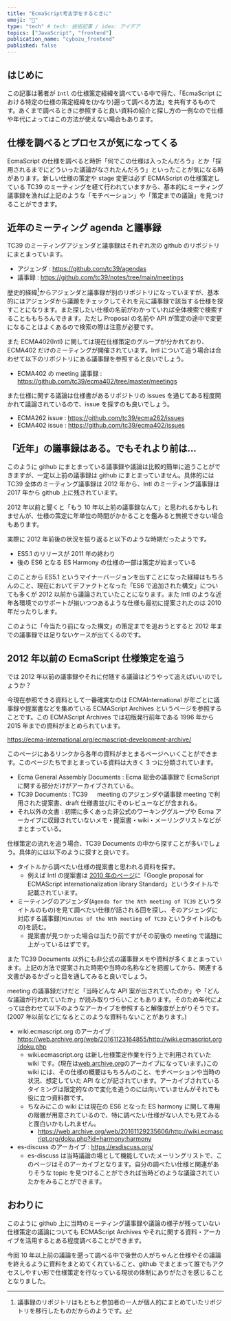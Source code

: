 ```yaml
---
title: "EcmaScript考古学をするときに"
emoji: "📜"
type: "tech" # tech: 技術記事 / idea: アイデア
topics: ["JavaScript", "frontend"]
publication_name: "cybozu_frontend"
published: false
---
```


## はじめに

この記事は著者が `Intl` の仕様策定経緯を調べている中で得た、「EcmaScript における特定の仕様の策定経緯を(かなり)遡って調べる方法」を共有するものです。あくまで調べるときに参照すると良い資料の紹介と探し方の一例なので仕様や年代によってはこの方法が使えない場合もあります。

## 仕様を調べるとプロセスが気になってくる

EcmaScript の仕様を調べると時折「何でこの仕様は入ったんだろう」とか「採用されるまでにどういった議論がなされたんだろう」といったことが気になる時があります。新しい仕様の策定や stage 変更は必ず ECMAScript の仕様策定している TC39 のミーティングを経て行われていますから、基本的にミーティング議事録を漁れば上記のような「モチベーション」や「策定までの議論」を見つけることができます。

## 近年のミーティング agenda と議事録

TC39 のミーティングアジェンダと議事録はそれぞれ次の github のリポジトリにまとまっています。

- アジェンダ : https://github.com/tc39/agendas
- 議事録 : https://github.com/tc39/notes/tree/main/meetings

歴史的経緯[^1]からアジェンダと議事録が別のリポジトリになっていますが、基本的にはアジェンダから議題をチェックしてそれを元に議事録で該当する仕様を探すことになります。また探したい仕様の名前がわかっていれば全体検索で検索することももちろんできます。ただし Proposal の名前や API が策定の途中で変更になることはよくあるので検索の際は注意が必要です。

また ECMA402(Intl) に関しては現在仕様策定のグループが分かれており、 ECMA402 だけのミーティングが開催されています。Intl について追う場合は合わせて以下のリポジトリにある議事録を参照すると良いでしょう。

- ECMA402 の meeting 議事録 : https://github.com/tc39/ecma402/tree/master/meetings

また仕様に関する議論は仕様書があるリポジトリの issues を通じてある程度開かれて議論されているので、issue を探すのも良いでしょう。

- ECMA262 issue : https://github.com/tc39/ecma262/issues
- ECMA402 issue : https://github.com/tc39/ecma402/issues

## 「近年」の議事録はある。でもそれより前は...

このように github にまとまっている議事録や議論は比較的簡単に追うことができますが、一定以上前の議事録は github にまとまっていません。具体的には TC39 全体のミーティング議事録は 2012 年から、Intl のミーティング議事録は 2017 年から github 上に残されています。

2012 年以前と聞くと「もう 10 年以上前の議事録なんて」と思われるかもしれませんが、仕様の策定に年単位の時間がかかることを鑑みると無視できない場合もあります。

実際に 2012 年前後の状況を振り返ると以下のような時期だったようです。

- ES5.1 のリリースが 2011 年の終わり
- 後の ES6 となる ES Harmony の仕様の一部は策定が始まっている

このことから ES5.1 というマイナーバージョンを出すことになった経緯はもちろんのこと、現在においてデファクトとなった「ES6 で追加された構文」についても多くが 2012 以前から議論されていたことになります。また Intl のような近年各環境でのサポートが揃いつつあるような仕様も最初に提案されたのは 2010 年だったりします。

このように「今当たり前になった構文」の策定までを追おうとすると 2012 年までの議事録では足りないケースが出てくるのです。

## 2012 年以前の EcmaScript 仕様策定を追う

では 2012 年以前の議事録やそれに付随する議論はどうやって追えばいいのでしょうか？

今現在参照できる資料として一番確実なのは ECMAInternational が年ごとに議事録や提案書などを集めている ECMAScript Archives というページを参照することです。この ECMAScript Archives では初版発行前年である 1996 年から 2015 年までの資料がまとめられています。

https://ecma-international.org/ecmascript-development-archive/

このページにあるリンクから各年の資料がまとまるページへいくことができます。このページたちでまとまっている資料は大きく 3 つに分類されています。

- Ecma General Assembly Documents : Ecma 総会の議事録で EcmaScript に関する部分だけがアーカイブされている。
- TC39 Documents : TC39 　 meeting のアジェンダや議事録 meeting で利用された提案書、draft 仕様書並びにそのレビューなどが含まれる。
- それ以外の文書 : 初期に多くあった非公式のワーキンググループや Ecma アーカイブに収録されていないメモ・提案書・wiki・メーリングリストなどがまとまっている。

仕様策定の流れを追う場合、TC39 Documents の中から探すことが多いでしょう。具体的には以下のように探すと良いです。

- タイトルから調べたい仕様の提案書と思われる資料を探す。
  - 例えば Intl の提案書は [2010 年のページ](https://ecma-international.org/ecmascript-development-archive/2010-ecmascript-archives/)に「Google proposal for ECMAScript internationalization library Standard」というタイトルで記載されています。
- ミーティングのアジェンダ(`Agenda for the Nth meeting of TC39` というタイトルのもの)を見て調べたい仕様が話される回を探し、そのアジェンダに対応する議事録(`Minutes of the Nth meeting of TC39` というタイトルのもの)を読む。
  - 提案書が見つかった場合は当たり前ですがその前後の meeting で議題に上がっているはずです。

また TC39 Documents 以外にも非公式の議事録メモや資料が多くまとまっています。上記の方法で提案された時期や当時の名称などを把握してから、関連する文書があるかざっと目を通してみると良いでしょう。

meeting の議事録だけだと「当時どんな API 案が出されていたのか」や「どんな議論が行われていたか」が読み取りづらいこともあります。そのため年代によっては合わせて以下のようなアーカイブを参照すると解像度が上がりそうです。(2007 年以前などになるとこのような資料もないことがあります。)

- wiki.ecmascript.org のアーカイブ : https://web.archive.org/web/20161123164855/http://wiki.ecmascript.org/doku.php
  - wiki.ecmascript.org は新し仕様策定作業を行う上で利用されていた wiki です。(現在は[web.archive.org](https://web.archive.org/)のアーカイブになっています。)この wiki には、その仕様の概要はもちろんのこと、モチベーションや当時の状況、想定していた API などが記されています。アーカイブされているタイミングは限定的なので変化を追うのには向いていませんがそれでも役に立つ資料群です。
  - ちなみにこの wiki には現在の ES6 となった ES harmony に関して専用の階層が用意されているので、特に調べたい仕様がない人でも見てみると面白いかもしれません。
    - https://web.archive.org/web/20161129235606/http://wiki.ecmascript.org/doku.php?id=harmony:harmony
- es-discuss のアーカイブ : https://esdiscuss.org/
  - es-discuss は当時議論の場として機能していたメーリングリストで、このページはそのアーカイブとなります。自分の調べたい仕様と関連がありそうな topic を見つけることができれば当時どのような議論されていたかをみることができます。

## おわりに

このように github 上に当時のミーティング議事録や議論の様子が残っていない仕様策定の議論についても ECMAScript Archives やそれに関する資料・アーカイブを活用するとある程度調べることができます。

今回 10 年以上前の議論を遡って調べる中で後世の人がちゃんと仕様やその議論を終えるように資料をまとめてくれていること、github でまとまって誰でもアクセスしやすい形で仕様策定を行なっている現状の体制にありがたさを感じることとなりました。

[^1]: 議事録のリポジトリはもともと参加者の一人が個人的にまとめていたリポジトリを移行したものだからのようです。
